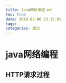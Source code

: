 ```yaml
---
title: Java网络编程.md
toc: true
date: 2018-08-06 23:15:01
tags:
categories: 面试
---
```


# java网络编程

## HTTP请求过程

